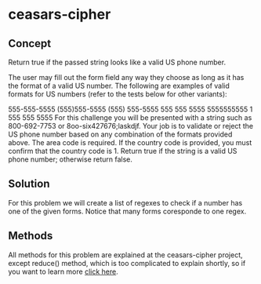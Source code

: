 # ceasars-cipher

## Concept
Return true if the passed string looks like a valid US phone number.

The user may fill out the form field any way they choose as long as it has the format of a valid US number. The following are examples of valid formats for US numbers (refer to the tests below for other variants):

  555-555-5555
  (555)555-5555
  (555) 555-5555
  555 555 5555
  5555555555
  1 555 555 5555
For this challenge you will be presented with a string such as 800-692-7753 or 8oo-six427676;laskdjf. Your job is to validate or reject the US phone number based on any combination of the formats provided above. The area code is required. If the country code is provided, you must confirm that the country code is 1. Return true if the string is a valid US phone number; otherwise return false.

## Solution
For this problem we will create a list of regexes to check if a number has one of the given forms. Notice that many forms coresponde to one regex.

## Methods
All methods for this problem are explained at the ceasars-cipher project, except reduce() method, which is too complicated to explain shortly, so if you want to learn more [click here](https://developer.mozilla.org/en-US/docs/Web/JavaScript/Reference/Global_Objects/Array/Reduce).
